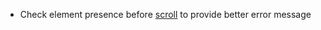 * Check element presence before [scroll](browser/element-actions-reference#scrolling) to provide better error message
